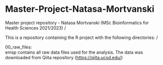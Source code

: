 # Master-Project-Natasa-Mortvanski
Master project repository - Natasa Mortvanski (MSc Bioinformatics for Health Sciences 2021/2023) 
/

This is a repository containing the R project with the following directories: 
/

00_raw_files: 
\
emsp contains all raw data files used for the analysis. The data was downloaded from Qiita repository (https://qiita.ucsd.edu/) 
